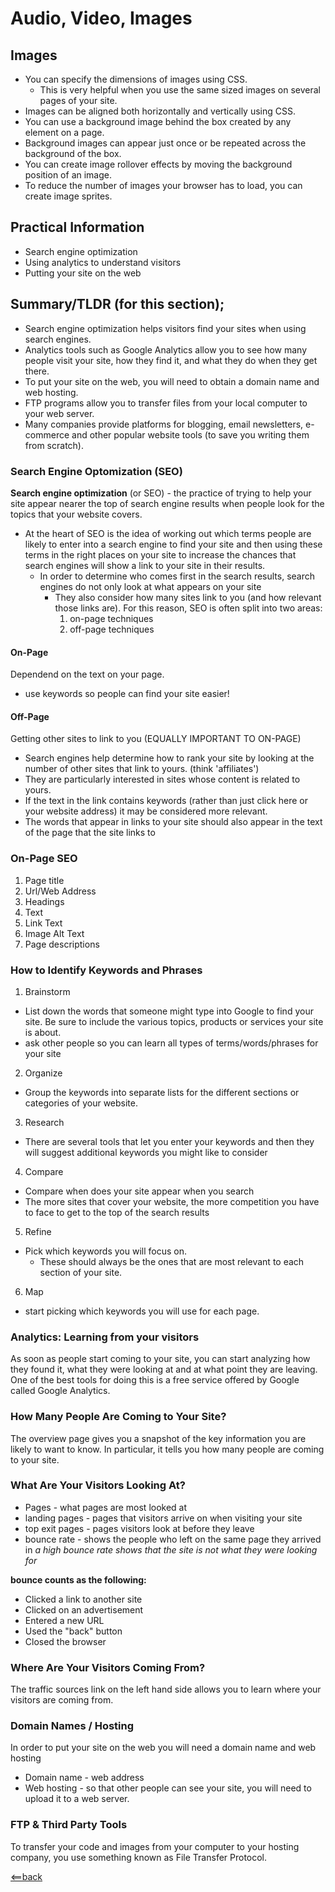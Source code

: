 # Audio, Video, Images

## Images

- You can specify the dimensions of images using CSS.
    - This is very helpful when you use the same sized images on several pages of your site.
- Images can be aligned both horizontally and vertically
using CSS.
- You can use a background image behind the box created by any element on a page.
- Background images can appear just once or be repeated across the background of the box.
- You can create image rollover effects by moving the background position of an image.
- To reduce the number of images your browser has to load, you can create image sprites.

## Practical Information
- Search engine optimization
- Using analytics to understand visitors
- Putting your site on the web

## Summary/TLDR (for this section);
- Search engine optimization helps visitors find your sites when using search engines.
- Analytics tools such as Google Analytics allow you to see how many people visit your site, how they find it, and what they do when they get there.
- To put your site on the web, you will need to obtain a domain name and web hosting.
- FTP programs allow you to transfer files from your local computer to your web server.
- Many companies provide platforms for blogging, email newsletters, e-commerce and other popular website tools (to save you writing them from scratch).

### Search  Engine Optomization (SEO)
__Search engine optimization__ (or SEO) - the practice of trying to help your site appear nearer the top of search engine results when people look for the topics that your website covers.
 - At the heart of SEO is the idea of working out which terms people
are likely to enter into a search engine to find your site and then
using these terms in the right places on your site to increase
the chances that search engines will show a link to your site in
their results.
    - In order to determine who comes first in the search results, search engines do not only look at what
appears on your site
        - They also consider how many sites link to you (and how relevant those links are). 
            For this reason, SEO is often split into two areas:
            1. on-page techniques 
            2. off-page techniques

#### On-Page
Dependend on the text on your page. 
- use keywords so people can find your site easier!

#### Off-Page
Getting other sites to link to you (EQUALLY IMPORTANT TO ON-PAGE) 
- Search engines help determine how to rank your site by looking at the number of other sites that link to yours. (think 'affiliates')
- They are particularly interested in sites whose content is related
to yours. 
- If the text in the link contains keywords (rather than
just click here or your website address) it may be considered
more relevant.
- The words that appear in links to your site should also appear in
the text of the page that the site links to

### On-Page SEO
1. Page title
2. Url/Web Address
3. Headings
4. Text
5. Link Text
6. Image Alt Text
7. Page descriptions 

### How to Identify Keywords and Phrases
1. Brainstorm
 - List down the words that someone might type into Google to find your site. Be sure to include the various topics, products or services your site is about.
 - ask other people so you can learn all types of terms/words/phrases for your site
2. Organize
- Group the keywords into separate lists for the different sections or categories of your website.
3. Research
- There are several tools that let you enter your keywords and
then they will suggest additional keywords you might like to
consider
4. Compare
- Compare when does your site appear when you search
- The more sites that cover your website, the more competition you have to face to get to the top of the search results
5. Refine
- Pick which keywords you will focus on.
    - These should always be the ones that are most relevant to each section of your site.
6. Map
- start picking which keywords you will use for each page.

### Analytics: Learning from your visitors
As soon as people start coming to your site, you can start analyzing how they found it, what they were looking at and at what point they are leaving. One of the best tools for doing this is a free service offered by Google called Google Analytics.

### How Many People Are Coming to Your Site?
The overview page gives you a snapshot of the key information you are likely to want to know. In particular, it tells you how many people are coming to your site.

### What Are Your Visitors Looking At?
- Pages - what pages are most looked at
- landing pages - pages that visitors arrive on when visiting your site
- top exit pages - pages visitors look at before they leave
- bounce rate - shows the people who left on the same page they arrived in 
_a high bounce rate shows that the site is not what they were looking for_

__bounce counts as the following:__
- Clicked a link to another site
- Clicked on an advertisement
-  Entered a new URL
-  Used the "back" button
- Closed the browser

### Where Are Your Visitors Coming From?
The traffic sources link on the left hand side allows you to learn where your visitors are coming from.

### Domain Names / Hosting
In order to put your site on the web you will need a domain name and web hosting
- Domain name - web address
- Web hosting - so that other people can see your site, you will need to upload it to a web server.

### FTP & Third Party Tools
To transfer your code and images from your computer to your hosting company, you use something known as File Transfer Protocol.

[<==back](README.md)